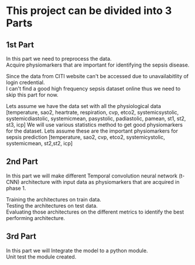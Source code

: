 # This project can be divided into 3 Parts

## 1st Part  
 In this part we need to preprocess the data.  
 Acquire physiomarkers that are important for identifying the sepsis disease.  

 Since the data from CITI website can't be accessed due to unavailabitlity of login credential.  
 I can't find a good high frequency sepsis dataset online thus we need to skip this part for now.

 Lets assume we have the data set with all the physiological data  
 [temperature, sao2, heartrate, respiration, cvp, etco2, systemicsystolic, systemicdiastolic, systemicmean, pasystolic, padiastolic, pamean,	st1, st2, st3, icp]
 We will use various statistics method to get good physiomarkers for the dataset.
 Lets assume these are the important physiomarkers for sepsis prediction [temperature, sao2, cvp, etco2, systemicystolic, systemicmean, st2,st2, icp]

## 2nd Part

 In this part we will make different Temporal convolution neural network (t-CNN) architecture  with input data as physiomarkers that are acquired in phase 1.

 Training the architectures on train data.  
 Testing the architectures on test data.  
 Evaluating those architectures on the different metrics to identify the best performing architecture.  

## 3rd Part

 In this part we will Integrate the model to a python module.  
 Unit test the module created.
